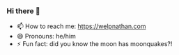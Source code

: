 ### Hi there 👋

- 📫 How to reach me: https://welpnathan.com
- 😄 Pronouns: he/him
- ⚡ Fun fact: did you know the moon has moonquakes?!

